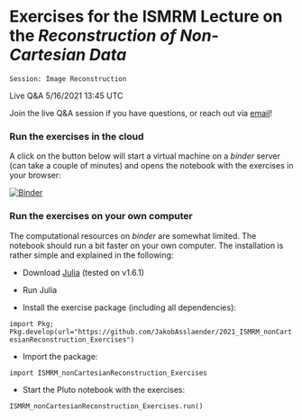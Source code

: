 # Exercises for the ISMRM Lecture on the _Reconstruction of Non-Cartesian Data_

`Session: Image Reconstruction`

Live Q&A 5/16/2021 13:45 UTC

Join the live Q&A session if you have questions, or reach out via [email](mailto:jakob.asslaender@nyumc.org)!

### Run the exercises in the cloud
A click on the button below will start a virtual machine on a _binder_ server (can take a couple of minutes) and opens the notebook with the exercises in your browser:

[![Binder](https://mybinder.org/badge_logo.svg)](https://mybinder.org/v2/gh/JakobAsslaender/2021_ISMRM_nonCartesianReconstruction_Exercises/HEAD?urlpath=pluto/open?path=/home/jovyan/src/nonCart_PlutoNotebook.jl)


### Run the exercises on your own computer

The computational resources on _binder_ are somewhat limited. The notebook should run a bit faster on your own computer. The installation is rather simple and explained in the following:

- Download [Julia](https://julialang.org/downloads/) (tested on v1.6.1)

- Run Julia 

- Install the exercise package (including all dependencies):

`import Pkg; Pkg.develop(url="https://github.com/JakobAsslaender/2021_ISMRM_nonCartesianReconstruction_Exercises")`

- Import the package:

`import ISMRM_nonCartesianReconstruction_Exercises`

- Start the Pluto notebook with the exercises:

`ISMRM_nonCartesianReconstruction_Exercises.run()`